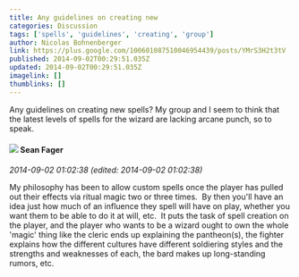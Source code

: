 ```yaml
---
title: Any guidelines on creating new
categories: Discussion
tags: ['spells', 'guidelines', 'creating', 'group']
author: Nicolas Bohnenberger
link: https://plus.google.com/100601087510046954439/posts/YMrS3H2t3tV
published: 2014-09-02T00:29:51.035Z
updated: 2014-09-02T00:29:51.035Z
imagelink: []
thumblinks: []
---
```


Any guidelines on creating new spells? My group and I seem to think that the latest levels of spells for the wizard are lacking arcane punch, so to speak.
<div id='comment z13xhfc5hmq3u1jpv04cen2xjvzvffmy1ss0k'>
  <h4><img src='{{site.baseurl}}//images/avatars/109957662124279661127_photo.jpg'> Sean Fager</h4>
      <p><cite>2014-09-02 01:02:38 (edited: 2014-09-02 01:02:38)</cite></p>
        <p>My philosophy has been to allow custom spells once the player has pulled out their effects via ritual magic two or three times.  By then you&#39;ll have an idea just how much of an influence they spell will have on play, whether you want them to be able to do it at will, etc.  It puts the task of spell creation on the player, and the player who wants to be a wizard ought to own the whole &#39;magic&#39; thing like the cleric ends up explaining the pantheon(s), the fighter explains how the different cultures have different soldiering styles and the strengths and weaknesses of each, the bard makes up long-standing rumors, etc.</p>
</div>
        